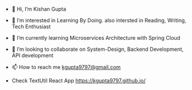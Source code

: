 - 👋 Hi, I’m Kishan Gupta

- 👀 I’m interested in Learning By Doing. also intersted in Reading, Writing, Tech Enthusiast
- 🌱 I’m currently learning Microservices Architecture with Spring Cloud
- 💞️ I’m looking to collaborate on System-Design, Backend Development, API development
- 📫 How to reach me kgupta9797@gmail.com
-  Check TextUtil React App https://kgupta9797.github.io/


<!---
kgupta9797/kgupta9797 is a ✨ special ✨ repository because its `README.md` (this file) appears on your GitHub profile.
You can click the Preview link to take a look at your changes.
--->
